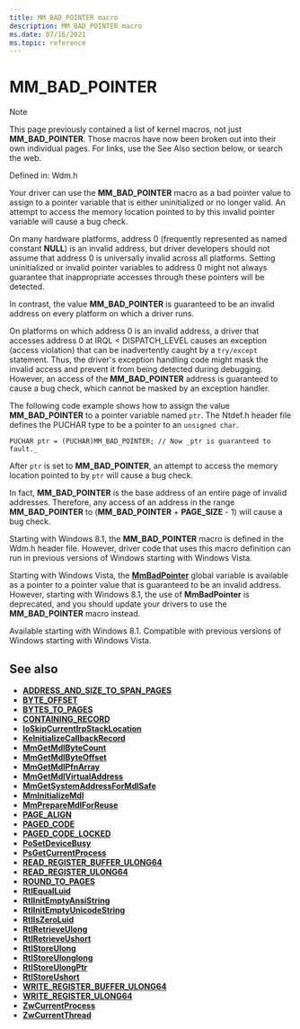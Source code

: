 ```yaml
---
title: MM_BAD_POINTER macro
description: MM_BAD_POINTER macro
ms.date: 07/16/2021
ms.topic: reference
---
```


# MM_BAD_POINTER

> [!NOTE]
> This page previously contained a list of kernel macros, not just **MM_BAD_POINTER**. Those macros have now been broken out into their own individual pages. For links, use the See Also section below, or search the web.

Defined in: Wdm.h

Your driver can use the **MM_BAD_POINTER** macro as a bad pointer value to assign to a pointer variable that is either uninitialized or no longer valid. An attempt to access the memory location pointed to by this invalid pointer variable will cause a bug check.

On many hardware platforms, address 0 (frequently represented as named constant **NULL**) is an invalid address, but driver developers should not assume that address 0 is universally invalid across all platforms. Setting uninitialized or invalid pointer variables to address 0 might not always guarantee that inappropriate accesses through these pointers will be detected.

In contrast, the value **MM_BAD_POINTER** is guaranteed to be an invalid address on every platform on which a driver runs.

On platforms on which address 0 is an invalid address, a driver that accesses address 0 at IRQL < DISPATCH_LEVEL causes an exception (access violation) that can be inadvertently caught by a `try/except` statement. Thus, the driver's exception handling code might mask the invalid access and prevent it from being detected during debugging. However, an access of the **MM_BAD_POINTER** address is guaranteed to cause a bug check, which cannot be masked by an exception handler.

The following code example shows how to assign the value **MM_BAD_POINTER** to a pointer variable named `ptr`. The Ntdef.h header file defines the PUCHAR type to be a pointer to an `unsigned char`.

`PUCHAR ptr = (PUCHAR)MM_BAD_POINTER; // Now _ptr is guaranteed to fault._`

After `ptr` is set to **MM_BAD_POINTER**, an attempt to access the memory location pointed to by `ptr` will cause a bug check.

In fact, **MM_BAD_POINTER** is the base address of an entire page of invalid addresses. Therefore, any access of an address in the range **MM_BAD_POINTER** to (**MM_BAD_POINTER** + **PAGE_SIZE** - 1) will cause a bug check.

Starting with Windows 8.1, the **MM_BAD_POINTER** macro is defined in the Wdm.h header file. However, driver code that uses this macro definition can run in previous versions of Windows starting with Windows Vista.

Starting with Windows Vista, the [**MmBadPointer**](./mm64bitphysicaladdress.md) global variable is available as a pointer to a pointer value that is guaranteed to be an invalid address. However, starting with Windows 8.1, the use of **MmBadPointer** is deprecated, and you should update your drivers to use the **MM_BAD_POINTER** macro instead.

Available starting with Windows 8.1\. Compatible with previous versions of Windows starting with Windows Vista.


## See also

* [**ADDRESS_AND_SIZE_TO_SPAN_PAGES**](/windows-hardware/drivers/ddi/wdm/nf-wdm-address_and_size_to_span_pages)
* [**BYTE_OFFSET**](/windows-hardware/drivers/ddi/wdm/nf-wdm-byte_offset)
* [**BYTES_TO_PAGES**](/windows-hardware/drivers/ddi/wdm/nf-wdm-bytes_to_pages)
* [**CONTAINING_RECORD**](/windows/win32/api/ntdef/nf-ntdef-containing_record)
* [**IoSkipCurrentIrpStackLocation**](/windows-hardware/drivers/ddi/wdm/nf-wdm-ioskipcurrentirpstacklocation)
* [**KeInitializeCallbackRecord**](/windows-hardware/drivers/ddi/wdm/nf-wdm-keinitializecallbackrecord)
* [**MmGetMdlByteCount**](/windows-hardware/drivers/ddi/wdm/nf-wdm-mmgetmdlbytecount)
* [**MmGetMdlByteOffset**](/windows-hardware/drivers/ddi/wdm/nf-wdm-mmgetmdlbyteoffset)
* [**MmGetMdlPfnArray**](/windows-hardware/drivers/ddi/wdm/nf-wdm-mmgetmdlpfnarray)
* [**MmGetMdlVirtualAddress**](/windows-hardware/drivers/ddi/wdm/nf-wdm-mmgetmdlvirtualaddress)
* [**MmGetSystemAddressForMdlSafe**](/windows-hardware/drivers/ddi/wdm/nf-wdm-mmgetsystemaddressformdlsafe)
* [**MmInitializeMdl**](/windows-hardware/drivers/ddi/wdm/nf-wdm-mminitializemdl)
* [**MmPrepareMdlForReuse**](/windows-hardware/drivers/ddi/wdm/nf-wdm-mmpreparemdlforreuse)
* [**PAGE_ALIGN**](/windows-hardware/drivers/ddi/wdm/nf-wdm-page_align)
* [**PAGED_CODE**](./paged_code.md)
* [**PAGED_CODE_LOCKED**](./paged_code_locked.md)
* [**PoSetDeviceBusy**](/windows-hardware/drivers/ddi/wdm/nf-wdm-posetdevicebusy)
* [**PsGetCurrentProcess**](/windows-hardware/drivers/ddi/wdm/nf-wdm-iogetcurrentprocess)
* [**READ_REGISTER_BUFFER_ULONG64**](/windows-hardware/drivers/ddi/wdm/nf-wdm-read_register_buffer_ulong64)
* [**READ_REGISTER_ULONG64**](/windows-hardware/drivers/ddi/wdm/nf-wdm-read_register_ulong64)
* [**ROUND_TO_PAGES**](/windows-hardware/drivers/ddi/wdm/nf-wdm-round_to_pages)
* [**RtlEqualLuid**](/windows-hardware/drivers/ddi/wdm/nf-wdm-rtlequalluid)
* [**RtlInitEmptyAnsiString**](/windows-hardware/drivers/ddi/wdm/nf-wdm-rtlinitemptyansistring)
* [**RtlInitEmptyUnicodeString**](/windows-hardware/drivers/ddi/wdm/nf-wdm-rtlinitemptyunicodestring)
* [**RtlIsZeroLuid**](/windows-hardware/drivers/ddi/wdm/nf-wdm-rtliszeroluid)
* [**RtlRetrieveUlong**](/windows-hardware/drivers/ddi/wdm/nf-wdm-rtlretrieveulong)
* [**RtlRetrieveUshort**](/windows-hardware/drivers/ddi/wdm/nf-wdm-rtlretrieveushort)
* [**RtlStoreUlong**](/windows-hardware/drivers/ddi/wdm/nf-wdm-rtlstoreulong)
* [**RtlStoreUlonglong**](/windows-hardware/drivers/ddi/wdm/nf-wdm-rtlstoreulonglong)
* [**RtlStoreUlongPtr**](/windows-hardware/drivers/ddi/wdm/nf-wdm-rtlstoreulongptr)
* [**RtlStoreUshort**](/windows-hardware/drivers/ddi/wdm/nf-wdm-rtlstoreushort)
* [**WRITE_REGISTER_BUFFER_ULONG64**](/windows-hardware/drivers/ddi/wdm/nf-wdm-write_register_buffer_ulong64)
* [**WRITE_REGISTER_ULONG64**](/windows-hardware/drivers/ddi/wdm/nf-wdm-write_register_ulong64)
* [**ZwCurrentProcess**](./zwcurrentprocess.md)
* [**ZwCurrentThread**](./zwcurrentthread.md)
